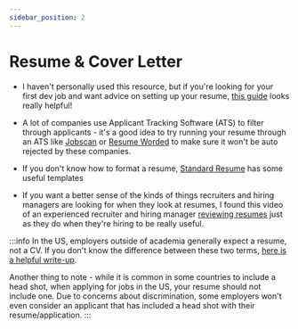 ```yaml
---
sidebar_position: 2
---
```


# Resume & Cover Letter

- I haven't personally used this resource, but if you're looking for your first dev job and want advice on setting up your resume, [this guide](https://thetechresume.com/complimentary-copy.html) looks really helpful!

- A lot of companies use Applicant Tracking Software (ATS) to filter through applicants - it's a good idea to try running your resume through an ATS like [Jobscan](https://www.jobscan.co/) or [Resume Worded](https://resumeworded.com/) to make sure it won't be auto rejected by these companies.

- If you don't know how to format a resume, [Standard Resume](https://standardresume.co/) has some useful templates

- If you want a better sense of the kinds of things recruiters and hiring managers are looking for when they look at resumes, I found this video of an experienced recruiter and hiring manager [reviewing resumes](https://www.youtube.com/watch?v=6fkVTqQxJX8) just as they do when they're hiring to be really useful.

:::info
In the US, employers outside of academia generally expect a resume, not a CV. If you don't know the difference between these two terms, [here is a helpful write-up](https://www.indeed.com/career-advice/resumes-cover-letters/difference-between-resume-and-cv).

Another thing to note - while it is common in some countries to include a head shot, when applying for jobs in the US, your resume should not include one. Due to concerns about discrimination, some employers won't even consider an applicant that has included a head shot with their resume/application.
:::
